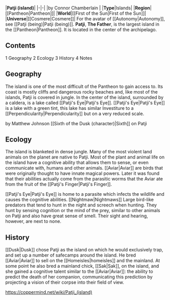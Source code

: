 |**Patji (island)**|
|-|-|
|by  Connor Chamberlain |
|**Type**|Islands|
|**Region**|[[Pantheon\|Pantheon]]|
|**World**|[[First of the Sun\|First of the Sun]]|
|**Universe**|[[Cosmere\|Cosmere]]|
For the avatar of [[Autonomy\|Autonomy]], see [[Patji (being)\|Patji (being)]].
**Patji**, **The Father**, is the largest island in the [[Pantheon\|Pantheon]].
It is located in the center of the archipelago.

## Contents

1 Geography
2 Ecology
3 History
4 Notes


## Geography
The island is one of the most difficult of the Pantheon to gain access to. Its coast is mostly cliffs and dangerous rocky beaches and, like most of the islands, Patji is covered in jungle. In the center of the island, surrounded by a caldera, is a lake called [[Patji's Eye\|Patji's Eye]]. [[Patji's Eye\|Patji's Eye]] is a lake with a green tint, this lake has similar Investiture to a [[Perpendicularity\|Perpendicularity]] but on a very reduced scale.

 by  Matthew Johnson  [[Sixth of the Dusk (character)\|Sixth]] on Patji
## Ecology
The island is blanketed in dense jungle. Many of the most violent land animals on the planet are native to Patji. Most of the plant and animal life on the island have a cognitive ability that allows them to sense, or even communicate with, humans and other animals.
[[Aviar\|Aviar]] are birds that were originally thought to have innate magical powers. Later it was found that their abilities actually come from the parasitic worms that the Aviar ate from the fruit of the [[Patji's Finger\|Patji's Finger]].


[[Patji's Eye\|Patji's Eye]] is home to a parasite which infects the wildlife and causes the cognitive abilities.
[[Nightmaw\|Nightmaws]] Large bird-like predators that tend to hunt in the night and screech when hunting. They hunt by sensing cognition or the mind of the prey, similar to other animals on Patji and also have great sense of smell. Their sight and hearing, however, are next to none.

## History
[[Dusk\|Dusk]] chose Patji as the island on which he would exclusively trap, and set up a number of safecamps around the island. He bred [[Aviar\|Aviar]] to sell on the [[Homeisles\|homeisles]] and the mainland. At some point he also bred a mainland chick, [[Sak\|Sak]], on the island, and she gained a cognitive talent similar to the [[Aviar\|Aviar]]: the ability to predict the death of her companion, communicating this prediction by projecting a vision of their corpse into their field of view.



https://coppermind.net/wiki/Patji_(island)